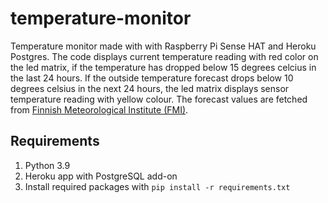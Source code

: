 # temperature-monitor
Temperature monitor made with with Raspberry Pi Sense HAT and Heroku Postgres. The code displays current temperature reading with red color on the led matrix, if the temperature has dropped below 15 degrees celcius in the last 24 hours. If the outside temperature forecast drops below 10 degrees celsius in the next 24 hours, the led matrix displays sensor temperature reading with yellow colour. The forecast values are fetched from [Finnish Meteorological Institute (FMI)](https://en.ilmatieteenlaitos.fi/open-data). 

## Requirements
1. Python 3.9
2. Heroku app with PostgreSQL add-on
3. Install required packages with `pip install -r requirements.txt`
